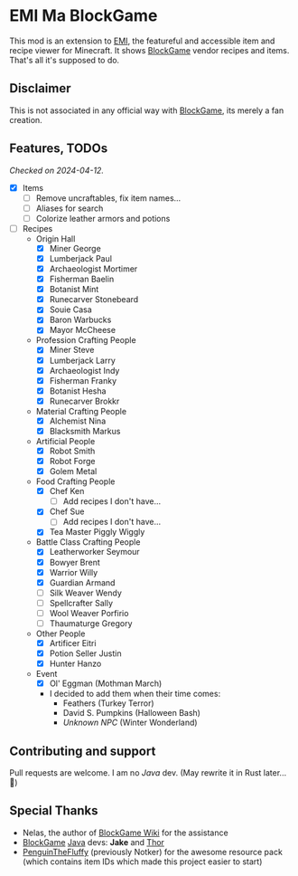 # EMI Ma BlockGame

This mod is an extension to [EMI](https://github.com/emilyploszaj/emi), the featureful and accessible item and recipe viewer for Minecraft. It shows [BlockGame](https://blockgame.info/) vendor recipes and items. That's all it's supposed to do.

## Disclaimer

This is not associated in any official way with [BlockGame](https://blockgame.info/), its merely a fan creation.

## Features, TODOs

_Checked on 2024-04-12._

- [x] Items
  - [ ] Remove uncraftables, fix item names...
  - [ ] Aliases for search
  - [ ] Colorize leather armors and potions
- [ ] Recipes
  - Origin Hall
    - [x] Miner George
    - [x] Lumberjack Paul
    - [x] Archaeologist Mortimer
    - [x] Fisherman Baelin
    - [x] Botanist Mint
    - [x] Runecarver Stonebeard
    - [x] Souie Casa
    - [x] Baron Warbucks
    - [x] Mayor McCheese
  - Profession Crafting People
    - [x] Miner Steve
    - [x] Lumberjack Larry
    - [x] Archaeologist Indy
    - [x] Fisherman Franky
    - [x] Botanist Hesha
    - [x] Runecarver Brokkr
  - Material Crafting People
    - [x] Alchemist Nina
    - [x] Blacksmith Markus
  - Artificial People
    - [x] Robot Smith
    - [x] Robot Forge
    - [x] Golem Metal
  - Food Crafting People
    - [x] Chef Ken
      - [ ] Add recipes I don't have...
    - [x] Chef Sue
      - [ ] Add recipes I don't have...
    - [x] Tea Master Piggly Wiggly
  - Battle Class Crafting People
    - [x] Leatherworker Seymour
    - [x] Bowyer Brent
    - [x] Warrior Willy
    - [x] Guardian Armand
    - [ ] Silk Weaver Wendy
    - [ ] Spellcrafter Sally
    - [ ] Wool Weaver Porfirio
    - [ ] Thaumaturge Gregory
  - Other People
    - [x] Artificer Eitri
    - [x] Potion Seller Justin
    - [x] Hunter Hanzo
  - Event
    - [x] Ol' Eggman (Mothman March)
    - I decided to add them when their time comes:
      - Feathers (Turkey Terror)
      - David S. Pumpkins (Halloween Bash)
      - _Unknown NPC_ (Winter Wonderland)

## Contributing and support

Pull requests are welcome. I am no _Java_ dev. (May rewrite it in Rust later... 🦀)

## Special Thanks

- Nelas, the author of [BlockGame Wiki](https://blockgame.piratesoftware.wiki) for the assistance
- [BlockGame](https://piratesoftware.wiki/wiki/Blockgame) [Java](https://piratesoftware.wiki/wiki/Java) devs: **Jake** and [Thor](https://piratesoftware.wiki/wiki/Thor)
- [PenguinTheFluffy](https://piratesoftware.wiki/wiki/PenguinTheFluffy) (previously Notker) for the awesome resource pack  
  (which contains item IDs which made this project easier to start)
